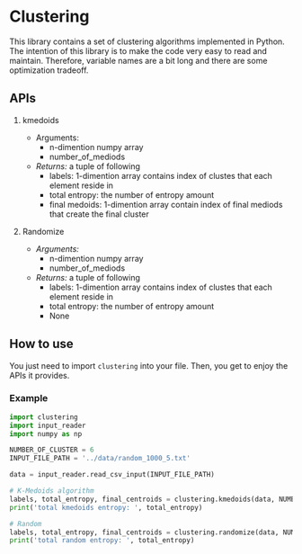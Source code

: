 # Clustering

This library contains a set of clustering algorithms implemented in Python.
The intention of this library is to make the code very easy to read and maintain.
Therefore, variable names are a bit long and there are some optimization tradeoff.

## APIs
1) kmedoids
    * Arguments:
        * n-dimention numpy array
        * number_of_mediods
    * *Returns:* a tuple of following
        * labels: 1-dimention array contains index of clustes that each element reside in
        * total entropy: the number of entropy amount
        * final medoids: 1-dimention array contain index of final mediods that create the final cluster

2) Randomize
    * *Arguments:*
        * n-dimention numpy array
        * number_of_mediods
    * *Returns:* a tuple of following
        * labels: 1-dimention array contains index of clustes that each element reside in
        * total entropy: the number of entropy amount
        * None


## How to use
You just need to import `clustering` into your file. Then, you get to enjoy the APIs it provides.

### Example
```py
import clustering
import input_reader
import numpy as np

NUMBER_OF_CLUSTER = 6
INPUT_FILE_PATH = '../data/random_1000_5.txt'

data = input_reader.read_csv_input(INPUT_FILE_PATH)

# K-Medoids algorithm
labels, total_entropy, final_centroids = clustering.kmedoids(data, NUMBER_OF_CLUSTER)
print('total kmedoids entropy: ', total_entropy)

# Random
labels, total_entropy, final_centroids = clustering.randomize(data, NUMBER_OF_CLUSTER)
print('total random entropy: ', total_entropy)
```